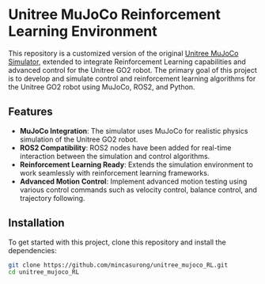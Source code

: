 
# Unitree MuJoCo Reinforcement Learning Environment


This repository is a customized version of the original [Unitree MuJoCo Simulator](https://github.com/unitreerobotics/unitree_mujoco), extended to integrate Reinforcement Learning capabilities and advanced control for the Unitree GO2 robot. The primary goal of this project is to develop and simulate control and reinforcement learning algorithms for the Unitree GO2 robot using MuJoCo, ROS2, and Python.

## Features

- **MuJoCo Integration**: The simulator uses MuJoCo for realistic physics simulation of the Unitree GO2 robot.
- **ROS2 Compatibility**: ROS2 nodes have been added for real-time interaction between the simulation and control algorithms.
- **Reinforcement Learning Ready**: Extends the simulation environment to work seamlessly with reinforcement learning frameworks.
- **Advanced Motion Control**: Implement advanced motion testing using various control commands such as velocity control, balance control, and trajectory following.

## Installation

To get started with this project, clone this repository and install the dependencies:

```bash
git clone https://github.com/mincasurong/unitree_mujoco_RL.git
cd unitree_mujoco_RL
